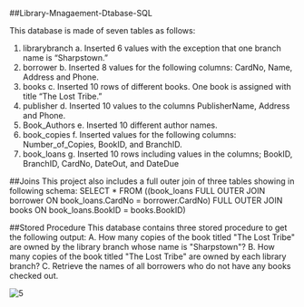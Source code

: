 ##Library-Mnagaement-Dtabase-SQL


This database is made of seven tables as follows:
1. librarybranch
    a. Inserted 6 values with the exception that one branch name is “Sharpstown.”
2. borrower
    b. Inserted 8 values for the following columns: CardNo, Name, Address and Phone.
3. books
    c. Inserted 10 rows of different books. One book is assigned with title “The Lost Tribe.”
4. publisher
    d. Inserted 10 values to the columns PublisherName, Address and Phone.
5. Book_Authors
    e. Inserted 10 different author names.
6. book_copies
    f. Inserted values for the following columns: Number_of_Copies, BookID, and BranchID.
7. book_loans
    g. Inserted 10 rows including values in the columns; BookID, BranchID, CardNo, DateOut, and DateDue

##Joins
This project also includes a full outer join of three tables showing in following schema:
SELECT * FROM ((book_loans FULL OUTER JOIN borrower ON book_loans.CardNo =
borrower.CardNo) FULL OUTER JOIN books ON book_loans.BookID = books.BookID)

##Stored Procedure
This database contains three stored procedure to get the following output:
A. How many copies of the book titled "The Lost Tribe" are owned by the library branch whose name is "Sharpstown"?
B. How many copies of the book titled "The Lost Tribe" are owned by each library branch?
C. Retrieve the names of all borrowers who do not have any books checked out.

![5](https://github.com/Hameedullah-Asadi3300/https---github.com-Hameedullah-Asadi3300-Library-Mnagaement-Dtabase-SQL/assets/123219655/22618a58-e2c5-4d24-8305-ed125314a754)



